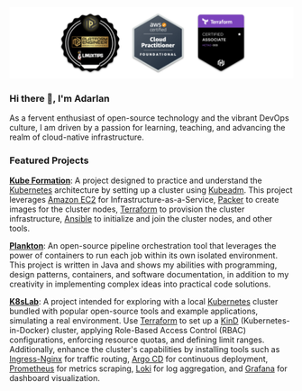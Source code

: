 ![Cover image](https://raw.githubusercontent.com/adarlan/adarlan/main/cover.png)

### Hi there 👋, I'm Adarlan

As a fervent enthusiast of open-source technology and the vibrant DevOps culture, I am driven by a passion for learning, teaching, and advancing the realm of cloud-native infrastructure.

### Featured Projects

[__Kube Formation__](https://github.com/adarlan/kube-formation): A project designed to practice and understand the [Kubernetes](https://kubernetes.io/) architecture by setting up a cluster using [Kubeadm](https://kubernetes.io/docs/reference/setup-tools/kubeadm/). This project leverages [Amazon EC2](https://aws.amazon.com/ec2/) for Infrastructure-as-a-Service, [Packer](https://packer.io/) to create images for the cluster nodes, [Terraform](https://terraform.io/) to provision the cluster infrastructure, [Ansible](https://ansible.com/) to initialize and join the cluster nodes, and other tools.

[__Plankton__](https://github.com/adarlan/plankton): An open-source pipeline orchestration tool that leverages the power of containers to run each job within its own isolated environment. This project is written in Java and shows my abilities with programming, design patterns, containers, and software documentation, in addition to my creativity in implementing complex ideas into practical code solutions.

[__K8sLab__](https://github.com/adarlan/k8slab): A project intended for exploring with a local [Kubernetes](https://kubernetes.io/) cluster bundled with popular open-source tools and example applications, simulating a real environment. Use [Terraform](https://www.terraform.io/) to set up a [KinD](https://kind.sigs.k8s.io/) (Kubernetes-in-Docker) cluster, applying Role-Based Access Control (RBAC) configurations, enforcing resource quotas, and defining limit ranges. Additionally, enhance the cluster's capabilities by installing tools such as [Ingress-Nginx](https://kubernetes.github.io/ingress-nginx/) for traffic routing, [Argo CD](https://argoproj.github.io/cd/) for continuous deployment, [Prometheus](https://prometheus.io/) for metrics scraping, [Loki](https://grafana.com/oss/loki/) for log aggregation, and [Grafana](https://grafana.com/oss/grafana/) for dashboard visualization.
